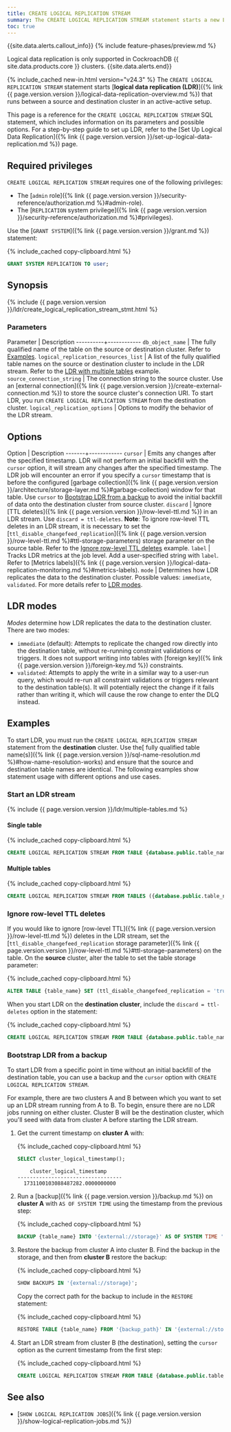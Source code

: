 ```yaml
---
title: CREATE LOGICAL REPLICATION STREAM
summary: The CREATE LOGICAL REPLICATION STREAM statement starts a new LDR stream.
toc: true
---
```


{{site.data.alerts.callout_info}}
{% include feature-phases/preview.md %}

Logical data replication is only supported in CockroachDB {{ site.data.products.core }} clusters.
{{site.data.alerts.end}}

{% include_cached new-in.html version="v24.3" %} The `CREATE LOGICAL REPLICATION STREAM` statement starts [**logical data replication (LDR)**]({% link {{ page.version.version }}/logical-data-replication-overview.md %}) that runs between a source and destination cluster in an active-active setup.

This page is a reference for the `CREATE LOGICAL REPLICATION STREAM` SQL statement, which includes information on its parameters and possible options. For a step-by-step guide to set up LDR, refer to the [Set Up Logical Data Replication]({% link {{ page.version.version }}/set-up-logical-data-replication.md %}) page.

## Required privileges

`CREATE LOGICAL REPLICATION STREAM` requires one of the following privileges:

- The [`admin` role]({% link {{ page.version.version }}/security-reference/authorization.md %}#admin-role).
- The [`REPLICATION` system privilege]({% link {{ page.version.version }}/security-reference/authorization.md %}#privileges).

Use the [`GRANT SYSTEM`]({% link {{ page.version.version }}/grant.md %}) statement:

{% include_cached copy-clipboard.html %}
~~~ sql
GRANT SYSTEM REPLICATION TO user;
~~~

## Synopsis

<div>
{% include {{ page.version.version }}/ldr/create_logical_replication_stream_stmt.html %}
</div>

### Parameters

Parameter | Description
----------+------------
`db_object_name` | The fully qualified name of the table on the source or destination cluster. Refer to [Examples](#examples).
`logical_replication_resources_list` | A list of the fully qualified table names on the source or destination cluster to include in the LDR stream. Refer to the [LDR with multiple tables](#multiple-tables) example.
`source_connection_string` | The connection string to the source cluster. Use an [external connection]({% link {{ page.version.version }}/create-external-connection.md %}) to store the source cluster's connection URI. To start LDR, you run `CREATE LOGICAL REPLICATION STREAM` from the destination cluster.
`logical_replication_options` | Options to modify the behavior of the LDR stream.

## Options

Option | Description
-------+------------
`cursor` | Emits any changes after the specified timestamp. LDR will not perform an initial backfill with the `cursor` option, it will stream any changes after the specified timestamp. The LDR job will encounter an error if you specify a `cursor` timestamp that is before the configured [garbage collection]({% link {{ page.version.version }}/architecture/storage-layer.md %}#garbage-collection) window for that table. Use `cursor` to [Bootstrap LDR from a backup](#bootstrap-ldr-from-a-backup) to avoid the initial backfill of data onto the destination cluster from source cluster.
`discard` | Ignore [TTL deletes]({% link {{ page.version.version }}/row-level-ttl.md %}) in an LDR stream. Use `discard = ttl-deletes`. **Note**: To ignore row-level TTL deletes in an LDR stream, it is necessary to set the [`ttl_disable_changefeed_replication`]({% link {{ page.version.version }}/row-level-ttl.md %}#ttl-storage-parameters) storage parameter on the source table. Refer to the [Ignore row-level TTL deletes](#ignore-row-level-ttl-deletes) example.
`label` | Tracks LDR metrics at the job level. Add a user-specified string with `label`. Refer to [Metrics labels]({% link {{ page.version.version }}/logical-data-replication-monitoring.md %}#metrics-labels).
`mode` | Determines how LDR replicates the data to the destination cluster. Possible values: `immediate`, `validated`. For more details refer to [LDR modes](#ldr-modes).

## LDR modes

_Modes_ determine how LDR replicates the data to the destination cluster. There are two modes:

- `immediate` (default): Attempts to replicate the changed row directly into the destination table, without re-running constraint validations or triggers. It does not support writing into tables with [foreign key]({% link {{ page.version.version }}/foreign-key.md %}) constraints.
- `validated`: Attempts to apply the write in a similar way to a user-run query, which would re-run all constraint validations or triggers relevant to the destination table(s). It will potentially reject the change if it fails rather than writing it, which will cause the row change to enter the DLQ instead.

## Examples

To start LDR, you must run the `CREATE LOGICAL REPLICATION STREAM` statement from the **destination** cluster. Use the[ fully qualified table name(s)]({% link {{ page.version.version }}/sql-name-resolution.md %}#how-name-resolution-works) and ensure that the source and destination table names are identical. The following examples show statement usage with different options and use cases.

### Start an LDR stream

{% include {{ page.version.version }}/ldr/multiple-tables.md %}

#### Single table

{% include_cached copy-clipboard.html %}
~~~ sql
CREATE LOGICAL REPLICATION STREAM FROM TABLE {database.public.table_name} ON 'external://{source_external_connection}' INTO TABLE {database.public.table_name};
~~~

#### Multiple tables

{% include_cached copy-clipboard.html %}
~~~ sql
CREATE LOGICAL REPLICATION STREAM FROM TABLES ({database.public.table_name},{database.public.table_name},...)  ON 'external://{source_external_connection}' INTO TABLES ({database.public.table_name},{database.public.table_name},...);
~~~

### Ignore row-level TTL deletes

If you would like to ignore [row-level TTL]({% link {{ page.version.version }}/row-level-ttl.md %}) deletes in the LDR stream, set the [`ttl_disable_changefeed_replication` storage parameter]({% link {{ page.version.version }}/row-level-ttl.md %}#ttl-storage-parameters) on the table. On the **source** cluster, alter the table to set the table storage parameter:

{% include_cached copy-clipboard.html %}
~~~ sql
ALTER TABLE {table_name} SET (ttl_disable_changefeed_replication = 'true');
~~~

When you start LDR on the **destination cluster**, include the `discard = ttl-deletes` option in the statement:

{% include_cached copy-clipboard.html %}
~~~ sql
CREATE LOGICAL REPLICATION STREAM FROM TABLE {database.public.table_name} ON 'external://{source_external_connection}' INTO TABLE {database.public.table_name} WITH discard = ttl-deletes;
~~~

### Bootstrap LDR from a backup

To start LDR from a specific point in time without an initial backfill of the destination table, you can use a backup and the `cursor` option with `CREATE LOGICAL REPLICATION STREAM`.

For example, there are two clusters A and B between which you want to set up an LDR stream running from A to B. To begin, ensure there are no LDR jobs running on either cluster. Cluster B will be the destination cluster, which you'll seed with data from cluster A before starting the LDR stream.

1. Get the current timestamp on **cluster A** with:

    {% include_cached copy-clipboard.html %}
    ~~~ sql
    SELECT cluster_logical_timestamp();
    ~~~
    ~~~
        cluster_logical_timestamp
    ----------------------------------
      1731100103088487282.0000000000
    ~~~

1. Run a [backup]({% link {{ page.version.version }}/backup.md %}) on **cluster A** with `AS OF SYSTEM TIME` using the timestamp from the previous step:

    {% include_cached copy-clipboard.html %}
    ~~~ sql
    BACKUP {table_name} INTO '{external://storage}' AS OF SYSTEM TIME '1731100103088487282.0000000000';
    ~~~

1. Restore the backup from cluster A into cluster B. Find the backup in the storage, and then from **cluster B** restore the backup: 

    {% include_cached copy-clipboard.html %}
    ~~~ sql
    SHOW BACKUPS IN '{external://storage}';
    ~~~

    Copy the correct path for the backup to include in the `RESTORE` statement:

    {% include_cached copy-clipboard.html %}
    ~~~ sql
    RESTORE TABLE {table_name} FROM '{backup_path}' IN '{external://storage}';
    ~~~

1. Start an LDR stream from cluster B (the destination), setting the `cursor` option as the current timestamp from the first step:

    {% include_cached copy-clipboard.html %}
    ~~~ sql
    CREATE LOGICAL REPLICATION STREAM FROM TABLE {database.public.table_name} ON 'external://{source_external_connection}' INTO TABLE {database.public.table_name} WITH cursor = '1731100103088487282.0000000000';
    ~~~

## See also

- [`SHOW LOGICAL REPLICATION JOBS`]({% link {{ page.version.version }}/show-logical-replication-jobs.md %})